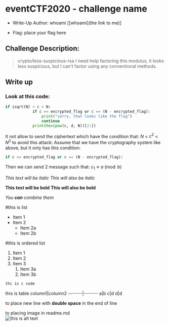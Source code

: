 # eventCTF2020 - challenge name

- Write-Up Author: whoami \[[whoami](the link to me)\]

- Flag: place your flag here

## Challenge Description:

>crypto/less-suspicious-rsa
>I need help factoring this modulus, it looks less suspicious, but I can't factor using any conventional methods.

## Write up  

### Look at this code:
```python
if isqrt(N) < c < N:
            if c == encrypted_flag or c == (N - encrypted_flag):
                print("sorry, that looks like the flag")
                continue
            print(hex(pow(c, d, N))[2:])
```
It not allow to send the ciphertext which have the condition that: $N$ < $c^2$ < $N^2$
to avoid this attack: 
Assume that we have the cryptography system like above, but it only has this condition:
```python
if c == encrypted_flag or c == (N - encrypted_flag):
```
Then we can send 2 message such that:
$c_1 \equiv a \pmod{b}$


*This text will be italic*
_This will also be italic_

**This text will be bold**
__This will also be bold__

_You **can** combine them_

#this is list
* Item 1
* Item 2
  * Item 2a
  * Item 2b

#this is ordered list
1. Item 1
2. Item 2
3. Item 3
   1. Item 3a
   2. Item 3b

```c
thi is c code
```

this is table
column1|column2
-------|-------
a|b
c|d
d|d

to place new line with **double space** in the end of line

to placing image in readme.md  
![this is alt text](https://avatars.githubusercontent.com/u/68818539?v=4)
